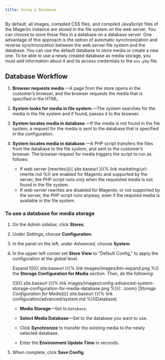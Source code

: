 ```yaml
---
title: Using a Database
---
```


By default, all images, compiled CSS files, and compiled JavaScript files of the Magento instance are stored in the file system on the web server. You can choose to store these files in a database on a database server. One advantage of this approach is the option of automatic synchronization and reverse synchronization between the web server file system and the database. You can use the default database to store media or create a new one. To be able to use a newly created database as media storage, you must add information about it and its access credentials to the `env.php` file.

## Database Workflow

1. **Browser requests media**.—A page from the store opens in the customer’s browser, and the browser requests the media that is specified in the HTML.

1. **System looks for media in file system**.—The system searches for the media in the file system and if found, passes it to the browser.

1. **System locates media in database**.—If the media is not found in the file system, a request for the media is sent to the database that is specified in the configuration.

1. **System locates media in database**.—A PHP script transfers the files from the database to the file system, and sent to the customer’s browser. The browser request for media triggers the script to run as follows:

    - If web server [rewrites]({{ site.baseurl }}{% link marketing/url-rewrite.md %}) are enabled for Magento and supported by the server, the PHP script runs only when the requested media is not found in the file system.
    - If web server rewrites are disabled for Magento, or not supported by the server, the PHP script runs anyway, even if the required media is available in the file system.

### To use a database for media storage

1. On the _Admin_ sidebar, click **Stores**.

1. Under _Settings_, choose **Configuration**.

1. In the panel on the left, under _Advanced_, choose **System**.

1. In the upper-left corner set **Store View** to “Default Config,” to apply the configuration at the global level.

    Expand ![]({{ site.baseurl }}{% link images/images/btn-expand.png %}) the **Storage Configuration for Media** section. Then, do the following:

    ![]({{ site.baseurl }}{% link images/images/config-advanced-system-storage-configuration-for-media-database.png %}){: .zoom}
    [*Storage Configuration for Media*]({{ site.baseurl }}{% link configuration/advanced/system.md %})(Database)

    - **Media Storage**—Set to `Database`.

    - **Select Media Database**—Set to the database you want to use.

    - Click **Synchronize** to transfer the existing media to the newly selected database.

    - Enter the **Environment Update Time** in seconds.

1. When complete, click **Save Config**.
